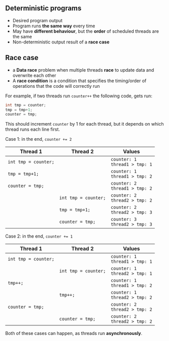 

## Deterministic programs
- Desired program output
- Program runs **the same way** every time
- May have **different behaviour**, but the **order** of scheduled threads are the same
- Non-deterministic output result of a **race case**


## Race case
- a **Data race** problem when multiple threads **race** to update data and overwrite each other
- A **race condition** is a condition that specifies the timing/order of operations that the code will correctly run

For example, if two threads run `counter++` the following code, gets run:
```c
int tmp = counter;
tmp = tmp+1;
counter = tmp;
```

This should increment `counter` by 1 for each thread, but it depends on which thread runs each line first.

Case 1: in the end, `counter += 2`

| Thread 1             | Thread 2             | Values                             |
| -------------------- | -------------------- | ---------------------------------- |
| `int tmp = counter;` |                      | `counter: 1`<br>`thread1 > tmp: 1` |
| `tmp = tmp+1;`       |                      | `counter: 1`<br>`thread1 > tmp: 2` |
| `counter = tmp;`     |                      | `counter: 2`<br>`thread1 > tmp: 2` |
|                      | `int tmp = counter;` | `counter: 2`<br>`thread2 > tmp: 2` |
|                      | `tmp = tmp+1;`       | `counter: 2`<br>`thread2 > tmp: 3` |
|                      | `counter = tmp;`     | `counter: 3`<br>`thread2 > tmp: 3` |

Case 2: in the end, `counter += 1`

| Thread 1             | Thread 2             | Values                             |
| -------------------- | -------------------- | ---------------------------------- |
| `int tmp = counter;` |                      | `counter: 1`<br>`thread1 > tmp: 1` |
|                      | `int tmp = counter;` | `counter: 1`<br>`thread2 > tmp: 1` |
| `tmp++;`             |                      | `counter: 1`<br>`thread1 > tmp: 2` |
|                      | `tmp++;`             | `counter: 1`<br>`thread2 > tmp: 2` |
| `counter = tmp;`     |                      | `counter: 2`<br>`thread2 > tmp: 2` |
|                      | `counter = tmp;`     | `counter: 2`<br>`thread2 > tmp: 2` |

Both of these cases can happen, as threads run **asynchronously**. 